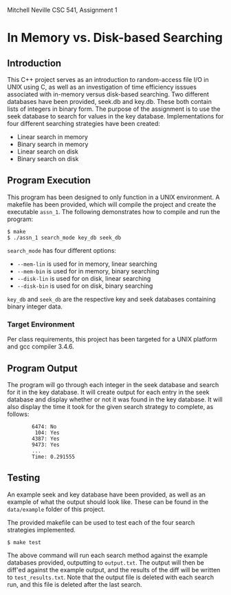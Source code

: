 Mitchell Neville
CSC 541, Assignment 1

# In Memory vs. Disk-based Searching

## Introduction

This C++ project serves as an introduction to random-access file I/O in UNIX
using C, as well as an investigation of time efficiency isssues associated
with in-memory versus disk-based searching. Two different databases have
been provided, seek.db and key.db. These both contain lists of integers in
binary form. The purpose of the assignment is to use the seek database to
search for values in the key database. Implementations for four 
different searching strategies have been created:

- Linear search in memory
- Binary search in memory
- Linear search on disk
- Binary search on disk

## Program Execution

This program has been designed to only function in a UNIX environment. A
makefile has been provided, which will compile the project and create the
executable ```assn_1```. The following demonstrates how to compile and
run the program:

```
$ make
$ ./assn_1 search_mode key_db seek_db
```

```search_mode``` has four different options:

- ```--mem-lin``` is used for in memory, linear searching
- ```--mem-bin``` is used for in memory, binary searching
- ```--disk-lin``` is used for on disk, linear searching
- ```--disk-bin``` is used for on disk, binary searching

```key_db``` and ```seek_db``` are the respective key and seek databases
containing binary integer data. 

### Target Environment

Per class requirements, this project has been targeted for a UNIX platform
and gcc compiler 3.4.6. 

## Program Output

The program will go through each integer in the seek database and search
for it in the key database. It will create output for each entry in the
seek database and display whether or not it was found in the key database.
It will also display the time it took for the given search strategy to
complete, as follows:

```
        6474: No
         104: Yes
        4387: Yes
        9473: Yes
		...
		Time: 0.291555
```

## Testing

An example seek and key database have been provided, as well as an 
example of what the output should look like. These can be found in the
```data/example``` folder of this project.

The provided makefile can be used to test each of the four search 
strategies implemented. 

```
$ make test
```

The above command will run each search method against the example
databases provided, outputting to ```output.txt```. The output will then
be diff'ed against the example output, and the results of the diff
will be written to ```test_results.txt```. Note that the output file
is deleted with each search run, and this file is deleted after the last
search. 

